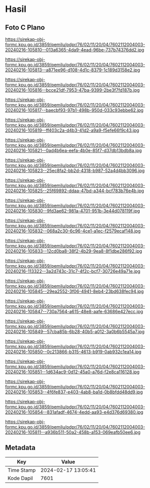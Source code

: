 # Hasil

## Foto C Plano

https://sirekap-obj-formc.kpu.go.id/3859/pemilu/pdpr/76/02/11/20/04/7602112004003-20240216-105810--013a6365-4da9-4ead-96be-737b74376dd2.jpg

https://sirekap-obj-formc.kpu.go.id/3859/pemilu/pdpr/76/02/11/20/04/7602112004003-20240216-105813--a871ee96-d108-4d1c-8379-1c189d3158e2.jpg

https://sirekap-obj-formc.kpu.go.id/3859/pemilu/pdpr/76/02/11/20/04/7602112004003-20240216-105816--bcce21df-7953-47ba-9399-2be3f7fd187b.jpg

https://sirekap-obj-formc.kpu.go.id/3859/pemilu/pdpr/76/02/11/20/04/7602112004003-20240216-105817--baecbf93-97b1-498b-950d-033c93ebbe62.jpg

https://sirekap-obj-formc.kpu.go.id/3859/pemilu/pdpr/76/02/11/20/04/7602112004003-20240216-105819--ff403c2a-d4b3-41d2-a9a9-f5efe66f9c43.jpg

https://sirekap-obj-formc.kpu.go.id/3859/pemilu/pdpr/76/02/11/20/04/7602112004003-20240216-105821--0ad4b6ea-eefa-4b0e-85f7-d37db13bdb8a.jpg

https://sirekap-obj-formc.kpu.go.id/3859/pemilu/pdpr/76/02/11/20/04/7602112004003-20240216-105823--25ec8fa2-bb2d-4318-b987-52a4d4bb3096.jpg

https://sirekap-obj-formc.kpu.go.id/3859/pemilu/pdpr/76/02/11/20/04/7602112004003-20240216-105825--25f69892-ddaa-47bd-a344-bcf783b76e4b.jpg

https://sirekap-obj-formc.kpu.go.id/3859/pemilu/pdpr/76/02/11/20/04/7602112004003-20240216-105830--9fd3ae62-981a-4701-951b-3e44d078119f.jpg

https://sirekap-obj-formc.kpu.go.id/3859/pemilu/pdpr/76/02/11/20/04/7602112004003-20240216-105832--068a2c30-6c96-4ce1-a1ec-f2579ecaf148.jpg

https://sirekap-obj-formc.kpu.go.id/3859/pemilu/pdpr/76/02/11/20/04/7602112004003-20240216-105833--12cd0ba8-38f2-4b29-9ea8-8f1dbe286f92.jpg

https://sirekap-obj-formc.kpu.go.id/3859/pemilu/pdpr/76/02/11/20/04/7602112004003-20240216-113322--3a2d743c-31c7-4f2c-bcf7-30726e49a71e.jpg

https://sirekap-obj-formc.kpu.go.id/3859/pemilu/pdpr/76/02/11/20/04/7602112004003-20240216-105845--29ea2552-3f06-4941-8eb4-23bd638fec94.jpg

https://sirekap-obj-formc.kpu.go.id/3859/pemilu/pdpr/76/02/11/20/04/7602112004003-20240216-105847--730a7564-a615-48e8-aafe-63686e427ecc.jpg

https://sirekap-obj-formc.kpu.go.id/3859/pemilu/pdpr/76/02/11/20/04/7602112004003-20240216-105849--57cba85b-6b28-40b5-a012-3a0b6b5545a7.jpg

https://sirekap-obj-formc.kpu.go.id/3859/pemilu/pdpr/76/02/11/20/04/7602112004003-20240216-105850--0c213866-b315-4613-b919-0ab932c1ea14.jpg

https://sirekap-obj-formc.kpu.go.id/3859/pemilu/pdpr/76/02/11/20/04/7602112004003-20240216-105851--1d634ac9-0d12-45a0-a76d-f2e8ca116128.jpg

https://sirekap-obj-formc.kpu.go.id/3859/pemilu/pdpr/76/02/11/20/04/7602112004003-20240216-105853--4f6fe837-e403-4ab8-ba1d-0b8bfdd48dd9.jpg

https://sirekap-obj-formc.kpu.go.id/3859/pemilu/pdpr/76/02/11/20/04/7602112004003-20240216-105854--831afadf-4674-4edd-aa93-e4d376d69380.jpg

https://sirekap-obj-formc.kpu.go.id/3859/pemilu/pdpr/76/02/11/20/04/7602112004003-20240216-105811--a936b511-50a2-458b-a153-069eafb50ee6.jpg


## Metadata

| Key        | Value               |
| ---------- | ------------------- |
| Time Stamp | 2024-02-17 13:05:41 |
| Kode Dapil | 7601                |



